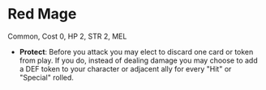 # Red Mage
Common, Cost 0, HP 2, STR 2, MEL

* **Protect**: Before you attack you may elect to discard one card or token from play. If you do, instead of dealing damage you may choose to add a DEF token to your character or adjacent ally for every "Hit" or "Special" rolled.


